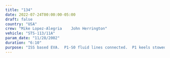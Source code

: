```yaml
---
title: "134"
date: 2022-07-24T00:00:00-05:00
draft: false
country: "USA"
crew: "Mike Lopez-Alegria    John Herrington"
vehicle: "STS-113/11A"
param_date: "11/28/2002"
duration: "6:10"
purpose: "ISS based EVA.  P1-S0 fluid lines connected.  P1 keels stowed.  Wireless external transceiver assy (WETA) installed on P1.  CETA cart relocated from P1 to S1. "
---
```


